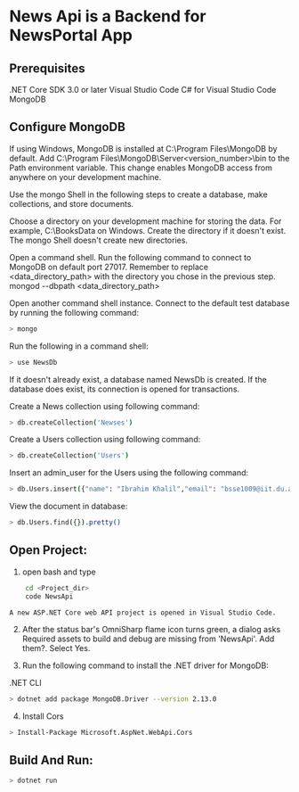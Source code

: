 # News Api is a Backend for NewsPortal App 

## Prerequisites
.NET Core SDK 3.0 or later
Visual Studio Code
C# for Visual Studio Code
MongoDB


## Configure MongoDB
If using Windows, MongoDB is installed at C:\Program Files\MongoDB by default. Add C:\Program Files\MongoDB\Server\<version_number>\bin to the Path environment variable. This change enables MongoDB access from anywhere on your development machine.

Use the mongo Shell in the following steps to create a database, make collections, and store documents.

Choose a directory on your development machine for storing the data. For example, C:\BooksData on Windows. Create the directory if it doesn't exist. The mongo Shell doesn't create new directories.

Open a command shell. Run the following command to connect to MongoDB on default port 27017. Remember to replace <data_directory_path> with the directory you chose in the previous step.
mongod --dbpath <data_directory_path>

Open another command shell instance. Connect to the default test database by running the following command:
```bash
> mongo
```

Run the following in a command shell:
```bash
> use NewsDb
```

If it doesn't already exist, a database named NewsDb is created. If the database does exist, its connection is opened for transactions.

Create a News collection using following command:
```bash
> db.createCollection('Newses')
```

Create a Users collection using following command:
```bash
> db.createCollection('Users')
```

Insert an admin_user for the Users using the following command:
```bash
> db.Users.insert({"name": "Ibrahim Khalil","email": "bsse1009@iit.du.ac.bd","password": "1234","type": "admin"})
```

View the document in database:
```bash
> db.Users.find({}).pretty()
```


## Open Project:
1. open bash and type
```bash
    cd <Project_dir>
    code NewsApi
```
    A new ASP.NET Core web API project is opened in Visual Studio Code.

2. After the status bar's OmniSharp flame icon turns green, a dialog asks Required assets to build and debug are missing from 'NewsApi'. Add them?. Select Yes.

3. Run the following command to install the .NET driver for MongoDB:

.NET CLI
```bash
> dotnet add package MongoDB.Driver --version 2.13.0
```

4. Install Cors
```bash
> Install-Package Microsoft.AspNet.WebApi.Cors
```


## Build And Run:
```bash
> dotnet run
```